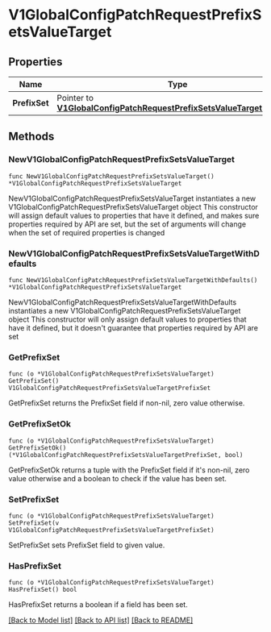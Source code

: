 # V1GlobalConfigPatchRequestPrefixSetsValueTarget

## Properties

Name | Type | Description | Notes
------------ | ------------- | ------------- | -------------
**PrefixSet** | Pointer to [**V1GlobalConfigPatchRequestPrefixSetsValueTargetPrefixSet**](V1GlobalConfigPatchRequestPrefixSetsValueTargetPrefixSet.md) |  | [optional] 

## Methods

### NewV1GlobalConfigPatchRequestPrefixSetsValueTarget

`func NewV1GlobalConfigPatchRequestPrefixSetsValueTarget() *V1GlobalConfigPatchRequestPrefixSetsValueTarget`

NewV1GlobalConfigPatchRequestPrefixSetsValueTarget instantiates a new V1GlobalConfigPatchRequestPrefixSetsValueTarget object
This constructor will assign default values to properties that have it defined,
and makes sure properties required by API are set, but the set of arguments
will change when the set of required properties is changed

### NewV1GlobalConfigPatchRequestPrefixSetsValueTargetWithDefaults

`func NewV1GlobalConfigPatchRequestPrefixSetsValueTargetWithDefaults() *V1GlobalConfigPatchRequestPrefixSetsValueTarget`

NewV1GlobalConfigPatchRequestPrefixSetsValueTargetWithDefaults instantiates a new V1GlobalConfigPatchRequestPrefixSetsValueTarget object
This constructor will only assign default values to properties that have it defined,
but it doesn't guarantee that properties required by API are set

### GetPrefixSet

`func (o *V1GlobalConfigPatchRequestPrefixSetsValueTarget) GetPrefixSet() V1GlobalConfigPatchRequestPrefixSetsValueTargetPrefixSet`

GetPrefixSet returns the PrefixSet field if non-nil, zero value otherwise.

### GetPrefixSetOk

`func (o *V1GlobalConfigPatchRequestPrefixSetsValueTarget) GetPrefixSetOk() (*V1GlobalConfigPatchRequestPrefixSetsValueTargetPrefixSet, bool)`

GetPrefixSetOk returns a tuple with the PrefixSet field if it's non-nil, zero value otherwise
and a boolean to check if the value has been set.

### SetPrefixSet

`func (o *V1GlobalConfigPatchRequestPrefixSetsValueTarget) SetPrefixSet(v V1GlobalConfigPatchRequestPrefixSetsValueTargetPrefixSet)`

SetPrefixSet sets PrefixSet field to given value.

### HasPrefixSet

`func (o *V1GlobalConfigPatchRequestPrefixSetsValueTarget) HasPrefixSet() bool`

HasPrefixSet returns a boolean if a field has been set.


[[Back to Model list]](../README.md#documentation-for-models) [[Back to API list]](../README.md#documentation-for-api-endpoints) [[Back to README]](../README.md)


